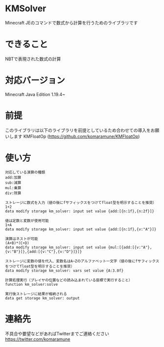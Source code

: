 # KMSolver
Minecraft JEのコマンドで数式から計算を行うためのライブラリです

# できること
NBTで表現された数式の計算

# 対応バージョン
Minecraft Java Edition 1.19.4~

# 前提
このライブラリは以下のライブラリを前提としているため合わせての導入をお願いします
KMFloatOp (https://github.com/komaramune/KMFloatOp)

# 使い方
```
対応している演算の種類
add:加算
sub:減算
mul:乗算
div:除算

ストレージに数式を入力（値の後にfサフィックスをつけてfloat型を明示することを推奨）
1+2
data modify storage km_solver: input set value {add:[{n:1f},{n:2f}]}

値は定数と変数が使用可能
1+A
data modify storage km_solver: input set value {add:[{n:1f},{v:"A"}]}

演算はネストが可能
(A+B)*(C+D)
data modify storage km_solver: input set value {mul:[{add:[{v:"A"},{v:"B"}]},{add:[{v:"C"},{v:"D"}]}]}

ストレージに変数の値を代入、変数名はA~Zのアルファベット一文字（値の後にfサフィックスをつけてfloat型を明示することを推奨）
data modify storage km_solver: vars set value {A:3.0f}

計算処理実行（プレイヤの位置などの読み込まれている座標で実行すること）
function km_solver:solve

実行後ストレージに結果が格納される
data get storage km_solver: output
```

# 連絡先
不具合や要望などがあればTwitterまでご連絡ください
https://twitter.com/komaramune